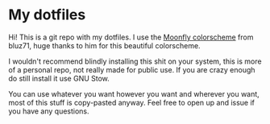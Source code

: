 # My dotfiles

Hi! This is a git repo with my dotfiles. I use the 
[Moonfly colorscheme](https://github.com/bluz71/vim-moonfly-colors) from bluz71, huge thanks to 
him for this beautiful colorscheme. 

I wouldn't recommend blindly installing this shit on your system, this is more of a personal repo, not really made for public use. If you are crazy enough do still install it use GNU Stow.

You can use whatever you want however you want and wherever you want, most of this stuff is copy-pasted anyway. Feel free to open up and issue if you have any questions.
